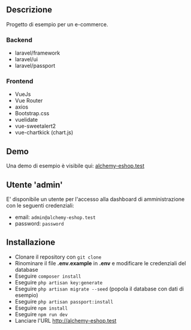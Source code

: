 ## Descrizione
Progetto di esempio per un e-commerce.
### Backend
- laravel/framework
- laravel/ui
- laravel/passport
### Frontend
- VueJs
- Vue Router
- axios
- Bootstrap.css
- vuelidate
- vue-sweetalert2
- vue-chartkick (chart.js)
## Demo
Una demo di esempio è visibile qui: [alchemy-eshop.test](http://alchemy-eshop.test)
## Utente 'admin'
E' disponibile un utente per l'accesso alla dashboard di amministrazione con le seguenti credenziali:
- email: `admin@alchemy-eshop.test`
- password: `password`
## Installazione
- Clonare il repository con `git clone`
- Rinominare il file __.env.example__ in __.env__ e modificare le credenziali del database
- Eseguire `composer install`
- Eseguire `php artisan key:generate`
- Eseguire `php artisan migrate --seed` (popola il database con dati di esempio)
- Eseguire `php artisan passport:install`
- Eseguire `npm install`
- Eseguire `npm run dev`
- Lanciare l'URL http://alchemy-eshop.test
